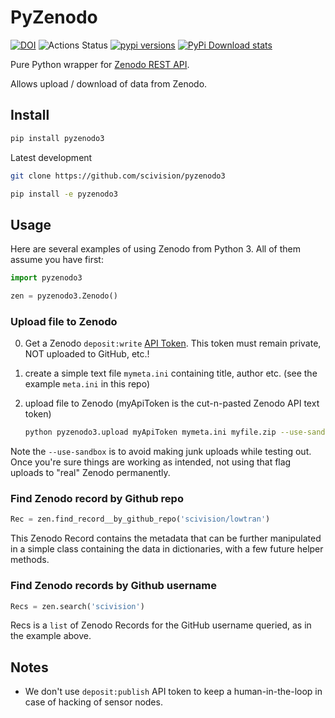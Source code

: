 # PyZenodo

[![DOI](https://zenodo.org/badge/138543765.svg)](https://zenodo.org/badge/latestdoi/138543765)
![Actions Status](https://github.com/space-physics/pyzenodo3/workflows/ci/badge.svg)
[![pypi versions](https://img.shields.io/pypi/pyversions/pyzenodo3.svg)](https://pypi.python.org/pypi/pyzenodo3)
[![PyPi Download stats](http://pepy.tech/badge/pyzenodo3)](http://pepy.tech/project/pyzenodo3)

Pure Python wrapper for [Zenodo REST API](http://developers.zenodo.org/).

Allows upload / download of data from Zenodo.

## Install

```sh
pip install pyzenodo3
```

Latest development

```sh
git clone https://github.com/scivision/pyzenodo3

pip install -e pyzenodo3
```

## Usage

Here are several examples of using Zenodo from Python 3.
All of them assume you have first:

```python
import pyzenodo3

zen = pyzenodo3.Zenodo()
```

### Upload file to Zenodo

0. Get a Zenodo `deposit:write` [API Token](https://zenodo.org/account/settings/applications/tokens/new/).
   This token must remain private, NOT uploaded to GitHub, etc.!
1. create a simple text file `mymeta.ini` containing title, author etc. (see the example `meta.ini` in this repo)
2. upload file to Zenodo  (myApiToken is the cut-n-pasted Zenodo API text token)

   ```sh
   python pyzenodo3.upload myApiToken mymeta.ini myfile.zip --use-sandbox
   ```

Note the `--use-sandbox` is to avoid making junk uploads while testing out.
Once you're sure things are working as intended, not using that flag uploads to "real" Zenodo permanently.


### Find Zenodo record by Github repo

```python
Rec = zen.find_record__by_github_repo('scivision/lowtran')
```
This Zenodo Record contains the metadata that can be further manipulated in a simple class containing the data in dictionaries, with a few future helper methods.

### Find Zenodo records by Github username

```python
Recs = zen.search('scivision')
```
Recs is a `list` of Zenodo Records for the GitHub username queried, as in the example above.

## Notes

* We don't use `deposit:publish` API token to keep a human-in-the-loop in case of hacking of sensor nodes.
